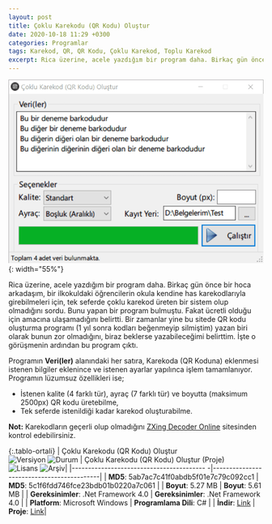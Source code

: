 ```yaml
---
layout: post
title: Çoklu Karekodu (QR Kodu) Oluştur
date: 2020-10-18 11:29 +0300
categories: Programlar
tags: Karekod, QR, QR Kodu, Çoklu Karekod, Toplu Karekod
excerpt: Rica üzerine, acele yazdığım bir program daha. Birkaç gün önce bir hoca arkadaşım, bir ilkokuldaki öğrencilerin okula kendine has karekodlarıyla girebilmeleri için, tek seferde çoklu karekod üreten bir sistem olup olmadığını sordu. Bunu yapan bir program bulmuştu. Fakat ücretli olduğu için amacına ulaşamadığını belirtti...
---
```

![coklu-karekod-olustur](/images/programlar/coklu-karekod-olustur.png){: width="55%"}

Rica üzerine, acele yazdığım bir program daha. Birkaç gün önce bir hoca arkadaşım, bir ilkokuldaki öğrencilerin okula kendine has karekodlarıyla girebilmeleri için, tek seferde çoklu karekod üreten bir sistem olup olmadığını sordu. Bunu yapan bir program bulmuştu. Fakat ücretli olduğu için amacına ulaşamadığını belirtti. Bir zamanlar yine bu sitede QR kodu oluşturma programı (1 yıl sonra kodları beğenmeyip silmiştim) yazan biri olarak bunun zor olmadığını, biraz beklerse yazabileceğimi belirttim. İşte o görüşmenin ardından bu program çıktı.

Programın **Veri(ler)** alanındaki her satıra, Karekoda (QR Koduna) eklenmesi istenen bilgiler eklenince ve istenen ayarlar yapılınca işlem tamamlanıyor. Programın lüzumsuz özellikleri ise;

- İstenen kalite (4 farklı tür), ayraç (7 farklı tür) ve boyutta (maksimum 2500px) QR kodu üretebilme,
- Tek seferde istenildiği kadar karekod oluşturabilme. 

**Not:** Karekodların geçerli olup olmadığını [ZXing Decoder Online](https://zxing.org/w/decode.jspx) sitesinden kontrol edebilirsiniz.

{:.tablo-ortali}
| Çoklu Karekodu (QR Kodu) Oluştur <br>![Versiyon](https://img.shields.io/badge/Versiyon-1.00-blueviolet.svg?style=flat) ![Durum](https://img.shields.io/badge/Durum-Çalışıyor-success.svg?style=flat) | Çoklu Karekodu (QR Kodu) Oluştur (Proje)<br>![Lisans](https://img.shields.io/badge/Lisans-MIT-blue.svg?style=flat) ![Arşiv](https://img.shields.io/badge/Arşiv-orange.svg?style=flat)|
|----------------------------------------- -|-------------------------------------------|
| **MD5**: 5ab7ac7c41f0abdb5f01e7c79c092cc1 | **MD5**: 5c1f6fdd746fce23bdb01b0220a7c061 | 
| **Boyut**:  5.27 MB                       | **Boyut**:  5.61 MB                         |
| **Gereksinimler**: .Net Framework 4.0     | **Gereksinimler**: .Net Framework 4.0 |
| **Platform**: Microsoft Windows           | **Programlama Dili**: C# |
| **İndir**: [Link](https://www.dropbox.com/s/4hrrc43yfehvr16/coklu-karekod-olustur.zip?dl=1) | **Proje**: [Link](https://www.dropbox.com/s/1c81rrxalkceaxp/coklu-karekod-olustur-proje.zip?dl=1)|